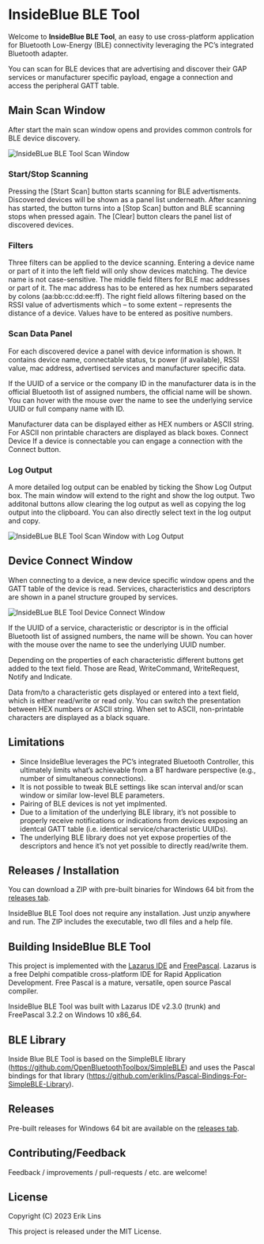 # InsideBlue BLE Tool
Welcome to **InsideBlue BLE Tool**, an easy to use cross-platform application for Bluetooth Low-Energy (BLE) connectivity leveraging the PC’s integrated Bluetooth adapter.

You can scan for BLE devices that are advertising and discover their GAP services or manufacturer specific payload, engage a connection and access the peripheral GATT table.

## Main Scan Window
After start the main scan window opens and provides common controls for BLE device discovery.

![InsideBLue BLE Tool Scan Window](images/insideblue_ble_tool_scan_window.png)

### Start/Stop Scanning
Pressing the [Start Scan] button starts scanning for BLE advertisments. Discovered devices will be shown as a panel list underneath. After scanning has started, the button turns into a [Stop Scan] button and BLE scanning stops when pressed again. The [Clear] button clears the panel list of discovered devices.

### Filters
Three filters can be applied to the device scanning. Entering a device name or part of it into the left field will only show devices matching. The device name is not case-sensitive. The middle field filters for BLE mac addresses or part of it. The mac address has to be entered as hex numbers separated by colons (aa:bb:cc:dd:ee:ff). The right field allows filtering based on the RSSI value of advertisments which – to some extent – represents the distance of a device. Values have to be entered as positive numbers.

### Scan Data Panel
For each discovered device a panel with device information is shown. It contains device name, connectable status, tx power (if available), RSSI value, mac address, advertised services and manufacturer specific data.

If the UUID of a service or the company ID in the manufacturer data is in the official Bluetooth list of assigned numbers, the official name will be shown. You can hover with the mouse over the name to see the underlying service UUID or full company name with ID.

Manufacturer data can be displayed either as HEX numbers or ASCII string. For ASCII non printable characters are displayed as black boxes.
Connect Device
If a device is connectable you can engage a connection with the Connect button.

### Log Output
A more detailed log output can be enabled by ticking the Show Log Output box. The main window will extend to the right and show the log output.
Two additonal buttons allow clearing the log output as well as copying the log output into the clipboard. You can also directly select text in the log output and copy.

![InsideBLue BLE Tool Scan Window with Log Output](images/insideblue_ble_tool_scan_window_log.png)

## Device Connect Window
When connecting to a device, a new device specific window opens and the GATT table of the device is read. Services, characteristics and descriptors are shown in a panel structure grouped by services. 

![InsideBLue BLE Tool Device Connect Window](images/insideblue_ble_tool_connect_window.png)

If the UUID of a service, characteristic or descriptor is in the official Bluetooth list of assigned numbers, the name will be shown. You can hover with the mouse over the name to see the underlying UUID number.

Depending on the properties of each characteristic different buttons get added to the text field. Those are Read, WriteCommand, WriteRequest, Notify and Indicate.

Data from/to a characteristic gets displayed or entered into a text field, which is either read/write or read only. You can switch the presentation between HEX numbers or ASCII string. When set to ASCII, non-printable characters are displayed as a black square.

## Limitations
- Since InsideBlue leverages the PC’s integrated Bluetooth Controller, this ultimately limits what’s achievable from a BT hardware perspective (e.g., number of simultaneous connections).
- It is not possible to tweak BLE settings like scan interval and/or scan window or similar low-level BLE parameters.
- Pairing of BLE devices is not yet implmented.
- Due to a limitation of the underlying BLE library, it’s not possible to properly receive notifications or indications from devices exposing an identcal GATT table (i.e. identical service/characteristic UUIDs).
- The underlying BLE library does not yet expose properties of the descriptors and hence it’s not yet possible to directly read/write them.

## Releases / Installation
You can download a ZIP with pre-built binaries for Windows 64 bit from the [releases tab](https://github.com/eriklins/InsideBlue-BLE-Tool/releases). 

InsideBlue BLE Tool does not require any installation. Just unzip anywhere and run. The ZIP includes the executable, two dll files and a help file.

## Building InsideBlue BLE Tool
This project is implemented with the [Lazarus IDE](https://www.lazarus-ide.org/) and [FreePascal](https://www.freepascal.org/). Lazarus is a free Delphi compatible cross-platform IDE for Rapid Application Development. Free Pascal is a mature, versatile, open source Pascal compiler.

InsideBlue BLE Tool was built with Lazarus IDE v2.3.0 (trunk) and FreePascal 3.2.2 on Windows 10 x86_64.

## BLE Library
Inside Blue BLE Tool is based on the SimpleBLE library (https://github.com/OpenBluetoothToolbox/SimpleBLE) and uses the Pascal bindings for that library (https://github.com/eriklins/Pascal-Bindings-For-SimpleBLE-Library).

## Releases
Pre-built releases for Windows 64 bit are available on the [releases tab](https://github.com/eriklins/InsideBlue-BLE-Tool/releases).

## Contributing/Feedback
Feedback / improvements / pull-requests / etc. are welcome!

## License
Copyright (C) 2023 Erik Lins

This project is released under the MIT License.
